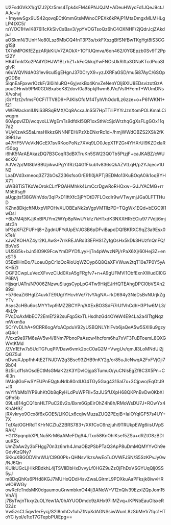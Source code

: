 U2FsdGVkX1/g1ZJ2jXz5ms4Tpk4sFM46PNJQJM+ADeuHWycFd1JQeJ9ctJAJe+ly
+1myewSgx9US42qovqECtKmmGtsMWnoCPEXk6kPAjP1MtaDmgxMLMHLgLP4tXC5/
rsY/OC1HwIK876l1cKkSivCsBav3/ypYVOGTsoQz6hC4OXNHF/2jQdrJcjZAkdpJ
aOSkmN/3UnHNe80Lsz6MbCQ4fnT3P3s/txkFXszgBfSNfBwTKgYgt8iS3CGg1Sjt
1X7xMPOKfEZpzARjkKiUv7ZAOkX+1Cf1UQmva/6on462/0YGEpzb0Sv9T2Ppt22Y
H64TmkfXo2PAiIYDHJW1BLrhZ1+kFcQkkqYwFNOsUkRifta3ONaKTcdPooSIgIvR
n6uWQVNdA031ev9cuI5gEHgnJ370CryX9+yzJXRFaGSD/mu5i87AyC/6SOpgODBe
SlqnEaFpxwrIOzkF/3I0ihIuRQ+6yjvskBx4KnvZeNenYOlj8XIU8EDsvizotGzA
pouGHrwb9PM0GDiBxa5eK82dovt0a95pkjRwm6JVo/VsfHFemT+WUmDNsX/vohvj
jG/Y1zt2vfmsF0CFiTTV8D9+PJKIsOfdM14TyhVhOdo1Lz6zze+o+P61WKN1+f21
vWEWackmIUNiS3RSqRMX/Cq8AcxaJnS5I7HpTTiliPYYrJznXomPOLKmaLCiwqgm
60AppvlZD/wcqvoLLWgEmTs9dfdkI5QR1oxSthVcSjoWrzhqGgXsFLgGOx11q7d2
VUyKzwkS5aLmaHIkkzGNNNFEH/PzXbENxrRc1d+/hmjWWdOBZS2XSl/2fK39RLlw
a47HF5VVeVkNGcEX1svRKooPoNz7XVq9LO0JepXTFZGr4YHXrUI9KZDxlaRr50pg
i6hK5fArAEAkazDQ7B3CoqR3dBXTruKn5SW23Q0Tb5PtzjF+caJKABZ/cWUeckX/
AJVe2p/Mt8bVBBUjiikwJPgYifRzQ4GfFkub1v836sQkAZVtLqH/p2YJqecv1UN2
LxaDVd3xmeoq3Z72bOsZ236sfsoGrE91I0jAPTjBEDMo13KuBOqA0ik1oqBYHX71
uWB8TiSTKoVeOrokCLrfPQAHMhkk4LmCcrDgwRoRHOxw+GJJYACMG+rrM5Etfsg9
aUgpjtsf38GWhVdo/3qlPxD1IftXfc3jPYOtD7FLOxdIr9wVTwymjJGa0LFTTHuD
KZhn8DkjcftNUxpVlPOHvXUOBEaNk2sVgpVM11lzPD+TQgWx1EQd+bEGC9l1wDsl
+6b7M4j5KJjKnBPUYm2WYp8pNwUYkfz7kHTxdK3NXXHRrECiu977Vdjt6mjatz3h
bP3pXFiZFUFHj8+ZgdnUFYdUpEVJG3B6pDFviBapdDQfBKRXC9qZ3a9Esx0kTeI/
xJwZKOHAZ4yr2KLAwS+7rrkREJARd33EFHS1ZyfgOsHx5kDk3HUzfnQnFQ/BbVeS
UUSG5k+bJn5IO9K9FcwYmDPYDfLyyHjTn4pWwzNPj/rPaX6Xj/60Hej3Z+enxST5
05BzllHnDo/7LoeuOpCr1dQoRioUqWZOyp6Q8QaXFVWuw2tqT10e7P0Y5yAKH5ZI
OGF2CwpLuVecXFvvzClJd0XsA5gFRgfv7+n+A9gUFMVl1ObfExnXWudCl0GP6BVj
HjjsqrUATn/N7006ZNzwuSiugsCypLpG4Tw9HkjEJrHQTEAhgDPCl0bVSXn289xI
+576eaZi6HgIZ4uvkTE9Ug/YHcvhVe/7tvYAgNA+rkD694y3NeDsBvNUrjkZgYTv
Asys2cHBu6osMYY1vp9iMZ2BCYPn/AXExBO3SdFi7rUfVhCdhH3P1w6ML3/4kL9r
FVqDoAxMbEC72EmEf292suFqp5kxTLHsdhzGd4OYeW4E94La2a4ITtgNqzmWxm5a
SCrYvDLhA+9CRR6ogAfoACpduV92yUSBQNLYhlFvb6jaQeA5w5SXI9u9gzyaQ4cI
/Vcxz9e97M6sAV5w4/8Nm7PbnoPaAscw4hcfom6hu7xVF3FuBToemL8QXGWvtKMd
/ZVn1Efw7s5UdTGFuqPP/Daw6vmk2ocC0aG2M+VwgUv/qmJl3LoMNdUi2jQGZ5ul
nDwuXJppfhh4tE2TNJDW2g3Bse93ZHB9nKY2g/or85uJ/cNwqA2FxFVjGji79b04
Bz5iLdf1shOsdECtMsGMaK2zK3YDvIOjgaSTumuO/yuCNIsEgZf8C3X5Pn+C4I3n
IWJojIGoFwSYEUPnEQgtuNrlb80rdUG4TGy5Gag431SaI7x+3Cjpwo/EqOtJ9+IR
nvYlf/bMb1YP9uhKtOb8qRyHLdPuWPFIl+5zJUSfUXpH68QKPnBvDw0KbXIQPn5b
09Ls814gCQ1bnHLTPuC26v2o/Bxm6GpEirOhZ4h8h/RMoWsDU7J+ROwYx4KhAH9Z
jRXvkryo9Ocx8f6xGOE5/LIKOLx6cqIwMuzaZUQ2PEqiB+IaIOYqIGF57s4UY+7X
TqfXatOGHRdTKHrNCZIuZ2BRS783+/XKfCoC6nzjuhi9TRUkpEWg6iisUVpSRAK/
+Gt13pqnpbXPLNu5KrM6aAMeFDg94JTxo58KnOhlKsef5ZSu+dRZtO8zBDluuKSk
UmZbAw2y3bFHgg70n3z6nrh4JmaOBzPSbPTaQ3ApP8uDmMQMYYvOh9eGdvKzQNy7
SKkuXBGODVihrWU/Cl9G0Pk+QHNsv1kzsAwEoTuOVWFJSN/S5SzKPvJy0w/NJ6Qn
KUIkUGcLjHlkRBdkhL4jTSVlIDbHxDvvyLf0HGZ9uZzOjFhDxVSGYUqQlj0SS5yJ
m8DqQhKs6PHd8KGJ7MUHxQDd/4svZwaLGlrmL9PDXkuAaPFksjk8iwvHRwIO9WGy
owRcfcTndsMK0dgaumouGrwmbknO44ij3ANoW+V12nQlv39EzxlZQpJom15VnA1j
j7ByTwjnTkxy2uOLYew1A/0hAYUODmdc9zAHx97ilMZvq+/KPNbEauOIsxeR02Jz
Vw5zsCL5qw1erEycj/S2l8mhCv1uhZfNpXdAGNSsiwWunL8zSbMe1r7fqc1HToYC
iyol/e1toT7GTepbPUiEpg==
